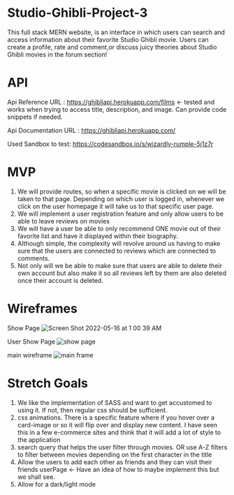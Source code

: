 # Studio-Ghibli-Project-3
This full stack MERN website, is an interface in which users can search and access information about
their favorite Studio Ghibli movie. Users can create a profile, rate and comment,or discuss juicy theories about
Studio Ghibli movies in the forum section!

# API
Api Reference URL : https://ghibliapi.herokuapp.com/films ← tested and works when trying to access title, description, and image. Can provide code snippets if needed.

Api Documentation URL : https://ghibliapi.herokuapp.com/

Used Sandbox to test: https://codesandbox.io/s/wizardly-rumple-5j1z7r



# MVP
1. We will provide routes, so when a specific movie is clicked on we will be taken to that page.
Depending on which user is logged in, whenever we click on the user homepage it will take us to that specific user page.
2. We will implement a user registration feature and only allow users to be able to leave reviews on movies
3. We will have a user be able to only recommend ONE movie out of their favorite list and have it displayed within their biography.
4. Although simple, the complexity will revolve around us having to make sure that the users are connected to reviews which are connected to comments.
5. Not only will we be able to make sure that users are able to delete their own account but also make it so all reviews left by them are also deleted once their account is deleted.


# Wireframes
Show Page
![Screen Shot 2022-05-16 at 1 00 39 AM](https://user-images.githubusercontent.com/99516928/168522847-e9a0f9cc-959c-4d28-b54d-3d11bad06d08.png)

User Show Page
![show page](https://user-images.githubusercontent.com/99516928/168608213-13bd00bd-a3ca-4839-a50a-d687207363ce.png)


main wireframe
![main frame](https://user-images.githubusercontent.com/99516928/168607980-aa43d733-4e0d-409c-8870-05ec0ab20295.png)


# Stretch Goals
1. We like the implementation of SASS and want to get accustomed to using it. If not, then regular css should be sufficient.
2.  css animations. There is a specific feature where if you hover over a card-image or so it will flip over and display new content. I have seen this in a few e-commerce sites and think that it will add a lot of style to the application
3. search query that helps the user filter through movies.
OR use A-Z filters to filter between movies depending on the first character in the title
4. Allow the users to add each other as friends and they can visit their friends userPage ← Have an idea of how to maybe implement this but we shall see.
5. Allow for a dark/light mode
